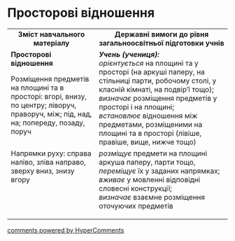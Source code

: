<div id="hypercomments_widget" class="js-hypercomments-widget invisible"></div>

# Просторові відношення
<table>
  <tr>
    <td width="40%" align="center"><b>Зміст навчального матеріалу<b></td>
    <td width="60%" align="center"><b>Державні вимоги до рівня загальноосвітньої підготовки учнів</b></td>
  </tr>
  <tr>
     <td width="40%" style="vertical-align:top !important;"><b>Просторові відношення</b>
<p>Розміщення предметів на площині та в просторі: вгорі, внизу, по центру; ліворуч, праворуч, між; під, над, на; попереду, позаду, поруч</td>
       <td width="60%" style:="vertical-align:top !important"><i><b>Учень (учениця):</b></i><br>
<i>орієнтується</i> на площині та у просторі (на аркуші паперу, на стільниці парти, робочому столі, у класній кімнаті, на подвір’ї тощо);<br>
<i>визначає</i> розміщення предметів у просторі і на площині;<br>
<i>встановлює</i> відношення між предметами, розміщеними на площині та в просторі (лівіше, правіше, вище, нижче тощо)<br></td>
  </tr>
  <tr>
    <td width="40%" style="vertical-align:top !important;">Напрямки руху: справа наліво, зліва направо, зверху вниз, знизу вгору<br></td>
    <td width="60%" style="vertical-align:top !important;">
<i>розміщує</i> предмети на площині аркуша паперу, парти тощо, <i>переміщує</i> їх у заданих напрямках;<br>
<i>вживає</i> у мовленні відповідні словесні конструкції;<br> 
<i>визначає</i> взаємне розміщення оточуючих предметів<br></p></td>
  </tr>
</table>

<div class="js-hypercomments-container">
    <a href="http://hypercomments.com" class="hc-link" title="comments widget">comments powered by HyperComments</a>
</div>